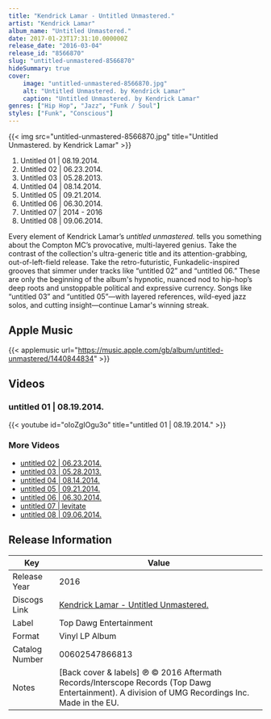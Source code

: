 ```yaml
---
title: "Kendrick Lamar - Untitled Unmastered."
artist: "Kendrick Lamar"
album_name: "Untitled Unmastered."
date: 2017-01-23T17:31:10.000000Z
release_date: "2016-03-04"
release_id: "8566870"
slug: "untitled-unmastered-8566870"
hideSummary: true
cover:
    image: "untitled-unmastered-8566870.jpg"
    alt: "Untitled Unmastered. by Kendrick Lamar"
    caption: "Untitled Unmastered. by Kendrick Lamar"
genres: ["Hip Hop", "Jazz", "Funk / Soul"]
styles: ["Funk", "Conscious"]
---
```


{{< img src="untitled-unmastered-8566870.jpg" title="Untitled Unmastered. by Kendrick Lamar" >}}

<!-- section break -->

1. Untitled 01 | 08.19.2014.
2. Untitled 02 | 06.23.2014.
3. Untitled 03 | 05.28.2013.
4. Untitled 04 | 08.14.2014.
5. Untitled 05 | 09.21.2014.
6. Untitled 06 | 06.30.2014.
7. Untitled 07 | 2014 - 2016
8. Untitled 08 | 09.06.2014.

<!-- section break -->


Every element of Kendrick Lamar’s <i>untitled unmastered.</i> tells you something about the Compton MC’s provocative, multi-layered genius. Take the contrast of the collection's ultra-generic title and its attention-grabbing, out-of-left-field release. Take the retro-futuristic, Funkadelic-inspired grooves that simmer under tracks like “untitled 02” and “untitled 06.” These are only the beginning of the album's  hypnotic, nuanced nod to hip-hop’s deep roots and unstoppable political and expressive currency. Songs like “untitled 03” and “untitled 05”—with layered references, wild-eyed jazz solos, and cutting insight—continue Lamar's winning streak.



## Apple Music
{{< applemusic url="https://music.apple.com/gb/album/untitled-unmastered/1440844834" >}}





## Videos
### untitled 01 | 08.19.2014.
{{< youtube id="oIoZgIOgu3o" title="untitled 01 | 08.19.2014." >}}<br>

### More Videos

- [untitled 02 | 06.23.2014.](https://www.youtube.com/watch?v=_GghFQ8ryEU)
- [untitled 03 | 05.28.2013.](https://www.youtube.com/watch?v=o4M4qssoaWU)
- [untitled 04 | 08.14.2014.](https://www.youtube.com/watch?v=82Cqp-kyrQs)
- [untitled 05 | 09.21.2014.](https://www.youtube.com/watch?v=inOEtUwSasc)
- [untitled 06 | 06.30.2014.](https://www.youtube.com/watch?v=fZ2pXyBBwsQ)
- [untitled 07 | levitate](https://www.youtube.com/watch?v=WlVT5bvAlcY)
- [untitled 08 | 09.06.2014.](https://www.youtube.com/watch?v=JXikcHwPolM)


## Release Information
|  Key           | Value                                                |
| ---------------| ---------------------------------------------------- |
| Release Year   | 2016                                   |
| Discogs Link   | [Kendrick Lamar - Untitled Unmastered.](https://www.discogs.com/release/8566870-Kendrick-Lamar-Untitled-Unmastered) |
| Label          | Top Dawg Entertainment |
| Format         | Vinyl LP Album |
| Catalog Number | 00602547866813 |
| Notes | [Back cover & labels] ℗ © 2016 Aftermath Records/Interscope Records (Top Dawg Entertainment). A division of UMG Recordings Inc. Made in the EU. |